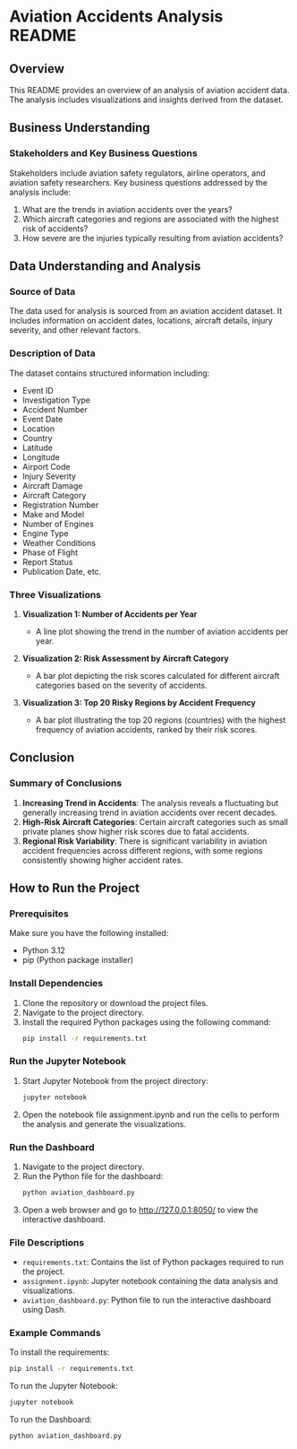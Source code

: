 # Aviation Accidents Analysis README

## Overview
This README provides an overview of an analysis of aviation accident data. The analysis includes visualizations and insights derived from the dataset.

## Business Understanding

### Stakeholders and Key Business Questions
Stakeholders include aviation safety regulators, airline operators, and aviation safety researchers. Key business questions addressed by the analysis include:

1. What are the trends in aviation accidents over the years?
2. Which aircraft categories and regions are associated with the highest risk of accidents?
3. How severe are the injuries typically resulting from aviation accidents?

## Data Understanding and Analysis

### Source of Data
The data used for analysis is sourced from an aviation accident dataset. It includes information on accident dates, locations, aircraft details, injury severity, and other relevant factors.

### Description of Data
The dataset contains structured information including:

- Event ID
- Investigation Type
- Accident Number
- Event Date
- Location
- Country
- Latitude
- Longitude
- Airport Code
- Injury Severity
- Aircraft Damage
- Aircraft Category
- Registration Number
- Make and Model
- Number of Engines
- Engine Type
- Weather Conditions
- Phase of Flight
- Report Status
- Publication Date, etc.

### Three Visualizations
1. **Visualization 1: Number of Accidents per Year**
   - A line plot showing the trend in the number of aviation accidents per year.
   
2. **Visualization 2: Risk Assessment by Aircraft Category**
   - A bar plot depicting the risk scores calculated for different aircraft categories based on the severity of accidents.
   
3. **Visualization 3: Top 20 Risky Regions by Accident Frequency**
   - A bar plot illustrating the top 20 regions (countries) with the highest frequency of aviation accidents, ranked by their risk scores.

## Conclusion

### Summary of Conclusions
1. **Increasing Trend in Accidents**: The analysis reveals a fluctuating but generally increasing trend in aviation accidents over recent decades.
2. **High-Risk Aircraft Categories**: Certain aircraft categories such as small private planes show higher risk scores due to fatal accidents.
3. **Regional Risk Variability**: There is significant variability in aviation accident frequencies across different regions, with some regions consistently showing higher accident rates.

## How to Run the Project

### Prerequisites
Make sure you have the following installed:
- Python 3.12
- pip (Python package installer)

### Install Dependencies
1. Clone the repository or download the project files.
2. Navigate to the project directory.
3. Install the required Python packages using the following command:
   ```bash
   pip install -r requirements.txt

### Run the Jupyter Notebook
1. Start Jupyter Notebook from the project directory:
   ```bash
   jupyter notebook
2. Open the notebook file assignment.ipynb and run the cells to perform the analysis and generate the visualizations.
### Run the Dashboard
1. Navigate to the project directory.
2. Run the Python file for the dashboard:
   ```bash
   python aviation_dashboard.py
3. Open a web browser and go to http://127.0.0.1:8050/ to view the interactive dashboard.
### File Descriptions
- `requirements.txt`: Contains the list of Python packages required to run the project.
- `assignment.ipynb`: Jupyter notebook containing the data analysis and visualizations.
- `aviation_dashboard.py`: Python file to run the interactive dashboard using Dash.
### Example Commands
To install the requirements:
   ```bash
   pip install -r requirements.txt
   ```
To run the Jupyter Notebook:
   ```bash
   jupyter notebook
   ```
To run the Dashboard:

   ```bash
   python aviation_dashboard.py
   ```